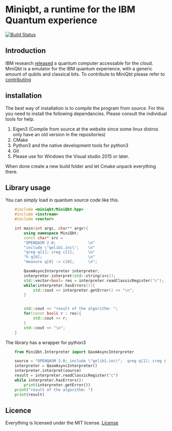 # Miniqbt, a runtime for the IBM Quantum experience
[![Build Status](https://travis-ci.org/valvy/miniqubit.svg?branch=master)](https://travis-ci.org/valvy/miniqubit)
## Introduction
IBM research  [released](https://www.research.ibm.com/ibm-q/) a quantum computer accessable for the cloud.
MiniQbt is a emulator for the IBM quantum experience, with a generic amount of qubits and classical bits.
To contribute to MiniQbt please refer to [contributing](https://github.com/valvy/miniqubit/blob/master/CONTRIBUTING.md)

## installation
The best way of installation is to compile the program from source. For this you need to install the following dependancies. Please consult the individual tools for help.
1. Eigen3 (Compile from source at the website since some linux distros only have an old version in the repositories)
2. CMake
3. Python3 and the native development tools for python3
4. Git
5. Please use for Windows the Visual studio 2015 or later.

When done create a new build folder and let Cmake unpack everything there.


## Library usage
You can simply load in quantum source code like this.

```c++
    #include <miniqbt/MiniQbt.hpp>
    #include <iostream>
    #include <vector>

    int main(int argc, char** argv){
        using namespace MiniQbt;
        const char* src = 
        "OPENQASM 2.0;              \n"
        "include \"qelib1.inc\";    \n"
        "qreg q[1]; creg c[1];      \n"
        "h q[0];                    \n"
        "measure q[0] -> c[0];      \n";

        QasmAsyncInterpreter interpreter;
        interpreter.interpret(std::string(src));
        std::vector<bool> res = interpreter.readClassicRegister("c");
        while(interpreter.hasErrors()){
            std::cout << interpreter.getError() << "\n";
        }


        std::cout << "result of the algorithm: ";
        for(const bool& r : res){
            std::cout << r;
        }
        std::cout << "\n";
    }
```
The library has a wrapper for python3
```python
    from MiniQbt.Interpreter import QasmAsyncInterpreter

    source = "OPENQASM 2.0; include \"qelib1.inc\";  qreg q[1]; creg c[1]; h q[0]; measure q[0] -> c[0];"
    interpreter = QasmAsyncInterpreter()
    interpreter.interpret(source)
    result = interpreter.readClassicRegister("c")
    while interpreter.hasErrors():
        print(interpreter.getError())
    print("result of the algorithm: ")
    print(result)

```

## Licence
Everything is licensed under the MIT license. 
[License](LICENSE)



